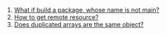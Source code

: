 1. [What if build a package, whose name is not main?](./hello/hello.go)
2. [How to get remote resource?](./hello/getremote.go)
3. [Does duplicated arrays are the same object?](./hello/duplicated.go)